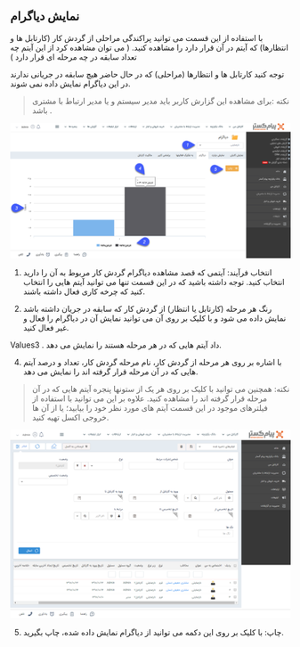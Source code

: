﻿## نمایش دیاگرام

با استفاده از این قسمت می توانید پراکندگی مراحلی از گردش کار (کارتابل ها و انتظارها) که آیتم در آن قرار دارد را مشاهده کنید. ( می توان مشاهده کرد از این آیتم چه تعداد سابقه در چه مرحله ای قرار دارد )

توجه کنید کارتابل ها و انتظارها (مراحلی) که در حال حاضر هیچ سابقه در جریانی ندارند در این دیاگرام نمایش داده نمی شوند.

> نکته :برای مشاهده این گزارش کاربر باید مدیر سیستم و یا مدیر ارتباط با مشتری باشد .

![](Diagramview1.png)

1. انتخاب فرآیند: آیتمی که قصد مشاهده دیاگرام گردش کار مربوط به آن را دارید انتخاب کنید. توجه داشته باشید که در این قسمت تنها می توانید آیتم هایی را انتخاب کنید که چرخه کاری فعال داشته باشند.

2. رنگ هر مرحله (کارتابل یا انتظار) از گردش کار که سابقه در جریان داشته باشد نمایش داده می شود و با کلیک بر روی آن می توانید نمایش آن در دیاگرام را فعال و غیر فعال کنید.

Values3 . داد آیتم هایی که در هر مرحله هستند را نمایش می دهد.

4. با اشاره بر روی هر مرحله از گردش کار، نام مرحله گردش کار، تعداد و درصد آیتم هایی که در آن مرحله قرار گرفته اند را نمایش می دهد.

> نکته: همچنین می توانید با کلیک بر روی هر یک از ستونها پنجره آیتم هایی که در آن مرحله قرار گرفته اند را مشاهده کنید. علاوه بر این می توانید با استفاده از فیلترهای موجود در این قسمت آیتم های مورد نظر خود را بیابید؛ یا از آن ها خروجی اکسل تهیه کنید.

![](167.png)

5. چاپ: با کلیک بر روی این دکمه می توانید از دیاگرام نمایش داده شده، چاپ بگیرید.














